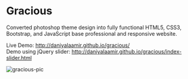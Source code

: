 # Gracious

Converted photoshop theme design into fully functional HTML5, CSS3, Bootstrap, and JavaScript base professional and responsive website.

Live Demo: http://daniyalaamir.github.io/gracious/         
Demo using jQuery slider: http://daniyalaamir.github.io/gracious/index-slider.html

![gracious-pic](https://cloud.githubusercontent.com/assets/11576208/11070119/e0b7ed72-87a7-11e5-8c31-982e462811c5.png)
